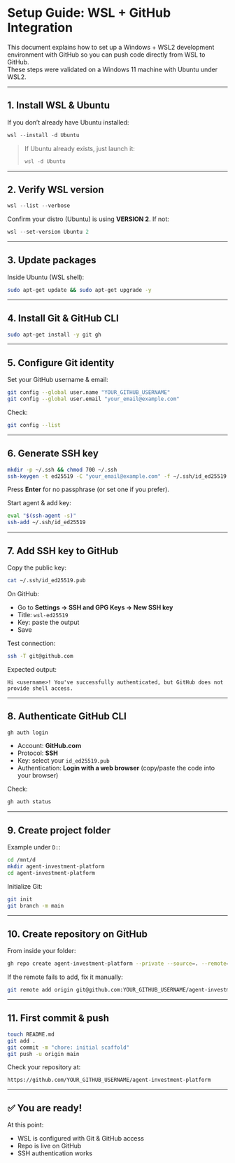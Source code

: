 # Setup Guide: WSL + GitHub Integration

This document explains how to set up a Windows + WSL2 development environment with GitHub so you can push code directly from WSL to GitHub.  
These steps were validated on a Windows 11 machine with Ubuntu under WSL2.

---

## 1. Install WSL & Ubuntu
If you don’t already have Ubuntu installed:
```powershell
wsl --install -d Ubuntu
```
> If Ubuntu already exists, just launch it:  
> ```powershell
> wsl -d Ubuntu
> ```

---

## 2. Verify WSL version
```powershell
wsl --list --verbose
```
Confirm your distro (Ubuntu) is using **VERSION 2**. If not:
```powershell
wsl --set-version Ubuntu 2
```

---

## 3. Update packages
Inside Ubuntu (WSL shell):
```bash
sudo apt-get update && sudo apt-get upgrade -y
```

---

## 4. Install Git & GitHub CLI
```bash
sudo apt-get install -y git gh
```

---

## 5. Configure Git identity
Set your GitHub username & email:
```bash
git config --global user.name "YOUR_GITHUB_USERNAME"
git config --global user.email "your_email@example.com"
```
Check:
```bash
git config --list
```

---

## 6. Generate SSH key
```bash
mkdir -p ~/.ssh && chmod 700 ~/.ssh
ssh-keygen -t ed25519 -C "your_email@example.com" -f ~/.ssh/id_ed25519
```
Press **Enter** for no passphrase (or set one if you prefer).

Start agent & add key:
```bash
eval "$(ssh-agent -s)"
ssh-add ~/.ssh/id_ed25519
```

---

## 7. Add SSH key to GitHub
Copy the public key:
```bash
cat ~/.ssh/id_ed25519.pub
```

On GitHub:
- Go to **Settings → SSH and GPG Keys → New SSH key**
- Title: `wsl-ed25519`
- Key: paste the output
- Save

Test connection:
```bash
ssh -T git@github.com
```
Expected output:
```
Hi <username>! You've successfully authenticated, but GitHub does not provide shell access.
```

---

## 8. Authenticate GitHub CLI
```bash
gh auth login
```
- Account: **GitHub.com**  
- Protocol: **SSH**  
- Key: select your `id_ed25519.pub`  
- Authentication: **Login with a web browser** (copy/paste the code into your browser)

Check:
```bash
gh auth status
```

---

## 9. Create project folder
Example under `D:`:
```bash
cd /mnt/d
mkdir agent-investment-platform
cd agent-investment-platform
```

Initialize Git:
```bash
git init
git branch -m main
```

---

## 10. Create repository on GitHub
From inside your folder:
```bash
gh repo create agent-investment-platform --private --source=. --remote=origin
```

If the remote fails to add, fix it manually:
```bash
git remote add origin git@github.com:YOUR_GITHUB_USERNAME/agent-investment-platform.git
```

---

## 11. First commit & push
```bash
touch README.md
git add .
git commit -m "chore: initial scaffold"
git push -u origin main
```

Check your repository at:
```
https://github.com/YOUR_GITHUB_USERNAME/agent-investment-platform
```

---

## ✅ You are ready!
At this point:
- WSL is configured with Git & GitHub access
- Repo is live on GitHub
- SSH authentication works
